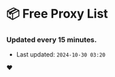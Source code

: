 # :package: Free Proxy List
### Updated every 15 minutes.

- Last updated: `2024-10-30 03:20`

:heart:
